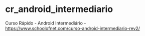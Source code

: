# cr_android_intermediario
Curso Rápido - Android Intermediário - https://www.schoolofnet.com/curso-android-intermediario-rev2/
